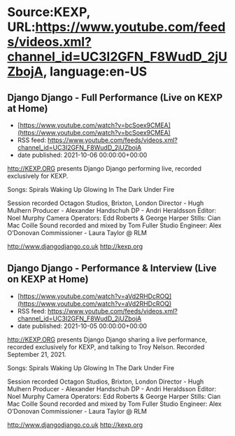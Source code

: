 # Source:KEXP, URL:https://www.youtube.com/feeds/videos.xml?channel_id=UC3I2GFN_F8WudD_2jUZbojA, language:en-US

## Django Django - Full Performance (Live on KEXP at Home)
 - [https://www.youtube.com/watch?v=bcSoex9CMEA](https://www.youtube.com/watch?v=bcSoex9CMEA)
 - RSS feed: https://www.youtube.com/feeds/videos.xml?channel_id=UC3I2GFN_F8WudD_2jUZbojA
 - date published: 2021-10-06 00:00:00+00:00

http://KEXP.ORG presents Django Django performing live, recorded exclusively for KEXP.

Songs:
Spirals
Waking Up
Glowing In The Dark
Under Fire

Session recorded Octagon Studios, Brixton, London
Director - Hugh Mulhern
Producer - Alexander Handschuh
DP - Andri Heraldsson 
Editor: Noel Murphy
Camera Operators: Edd Roberts & George Harper
Stills: Cian Mac Coille
Sound recorded and mixed by Tom Fuller
Studio Engineer: Alex O’Donovan 
Commissioner - Laura Taylor @ RLM

http://www.djangodjango.co.uk
http://kexp.org

## Django Django - Performance & Interview (Live on KEXP at Home)
 - [https://www.youtube.com/watch?v=aVd2RHDcROQ](https://www.youtube.com/watch?v=aVd2RHDcROQ)
 - RSS feed: https://www.youtube.com/feeds/videos.xml?channel_id=UC3I2GFN_F8WudD_2jUZbojA
 - date published: 2021-10-05 00:00:00+00:00

http://KEXP.ORG presents Django Django sharing a live performance, recorded exclusively for KEXP, and talking to Troy Nelson. Recorded September 21, 2021.

Songs:
Spirals
Waking Up
Glowing In The Dark
Under Fire

Session recorded Octagon Studios, Brixton, London
Director - Hugh Mulhern
Producer - Alexander Handschuh
DP - Andri Heraldsson 
Editor: Noel Murphy
Camera Operators: Edd Roberts & George Harper
Stills: Cian Mac Coille
Sound recorded and mixed by Tom Fuller
Studio Engineer: Alex O’Donovan 
Commissioner - Laura Taylor @ RLM

http://www.djangodjango.co.uk
http://kexp.org

